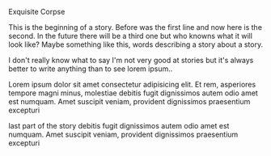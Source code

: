 Exquisite Corpse

This is the beginning of a story. Before was the first line and now here is the second.
In the future there will be a third one but who knowns what it will look like? Maybe something like this, words describing a story about a story.

<!--Story from Jordan -->
I don't really know what to say I'm not very good at stories but it's always better to write anything than to see lorem ipsum..

<!--Story From Luna -->

Lorem ipsum dolor sit amet consectetur adipisicing elit. Et rem, asperiores tempore magni minus, molestiae debitis fugit dignissimos autem odio amet est numquam. Amet suscipit veniam, provident dignissimos praesentium excepturi

<!--Story From Dimitri -->

last part of the story debitis fugit dignissimos autem odio amet est numquam. Amet suscipit veniam, provident dignissimos praesentium excepturi